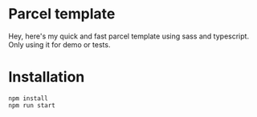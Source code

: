 # Parcel template

Hey, here's my quick and fast parcel template using sass and typescript. Only using it for demo or tests.

# Installation

```
npm install
npm run start
```

